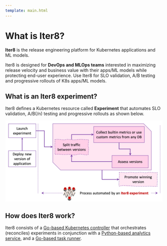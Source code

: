 ```yaml
---
template: main.html
---
```


# What is Iter8?

**Iter8** is the release engineering platform for Kubernetes applications and ML models.

Iter8 is designed for **DevOps and MLOps teams** interested in maximizing release velocity and business value with their apps/ML models while protecting end-user experience. Use Iter8 for SLO validation, A/B testing and progressive rollouts of K8s apps/ML models.

## What is an Iter8 experiment?
Iter8 defines a Kubernetes resource called **Experiment** that automates SLO validation, A/B(/n) testing and progressive rollouts as shown below.

![Process automated by an Iter8 experiment](../images/whatisiter8.png)

## How does Iter8 work?

Iter8 consists of a [Go-based Kubernetes controller](https://github.com/iter8-tools/etc3) that orchestrates (reconciles) experiments in conjunction with a [Python-based analytics service](https://github.com/iter8-tools/iter8-analytics), and a [Go-based task runner](https://github.com/iter8-tools/handler).
